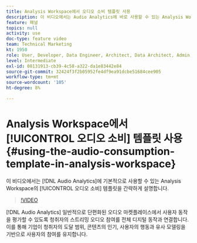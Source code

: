 ```yaml
---
title: Analysis Workspace에서 오디오 소비 템플릿 사용
description: 이 비디오에서는 Audio Analytics에 바로 사용할 수 있는 Analysis Workspace의 오디오 소비 템플릿을 간략하게 설명합니다.
feature: 패널
topics: null
activity: use
doc-type: feature video
team: Technical Marketing
kt: 1950
role: User, Developer, Data Engineer, Architect, Data Architect, Admin, Leader
level: Intermediate
exl-id: 08131913-cb39-4c58-a322-da1e83442e84
source-git-commit: 32424f3f2b05952fe4df9ea91dcbe51684cee905
workflow-type: tm+mt
source-wordcount: '105'
ht-degree: 8%

---
```


# Analysis Workspace에서 [!UICONTROL 오디오 소비] 템플릿 사용 {#using-the-audio-consumption-template-in-analysis-workspace}

이 비디오에서는 [!DNL Audio Analytics]에 기본적으로 사용할 수 있는 Analysis Workspace의 [!UICONTROL 오디오 소비] 템플릿을 간략하게 설명합니다.

>[!VIDEO](https://video.tv.adobe.com/v/23901/?quality=12)

[!DNL Audio Analytics] 일반적으로 단편화된 오디오 마켓플레이스에서 사용자 동작을 평가할 수 있도록 청취자의 스트리밍 오디오 참여를 전체 디지털 동작과 연결합니다. 이를 통해 기업이 청취자의 도달 범위, 콘텐츠의 인기, 사용자의 행동과 유사 모델링을 기반으로 사용자의 참여를 유지합니다.
